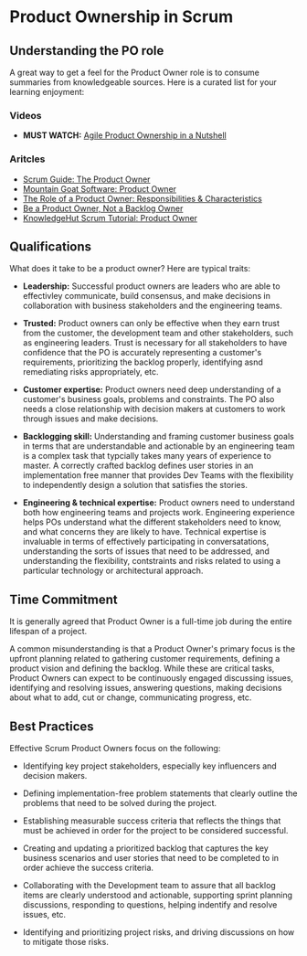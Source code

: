 # Product Ownership in Scrum

## Understanding the PO role

A great way to get a feel for the Product Owner role is to consume summaries from knowledgeable sources. Here is a curated list for your learning enjoyment:

### Videos
* **MUST WATCH:** [Agile Product Ownership in a Nutshell](https://www.youtube.com/watch?v=502ILHjX9EE) 

### Aritcles
* [Scrum Guide: The Product Owner](https://www.scrumguides.org/scrum-guide.html#team-po)
* [Mountain Goat Software: Product Owner](https://www.mountaingoatsoftware.com/agile/scrum/roles/product-owner)
* [The Role of a Product Owner: Responsibilities & Characteristics](https://www.frontrowagile.com/blog/posts/74-the-role-of-a-product-owner-responsibilities-and-characteristics)
* [Be a Product Owner, Not a Backlog Owner](https://productcraft.com/perspectives/be-a-product-owner-not-a-backlog-owner/)
* [KnowledgeHut Scrum Tutorial: Product Owner](https://www.knowledgehut.com/tutorials/scrum-tutorial/product-owner)

## Qualifications

What does it take to be a product owner? Here are typical traits:

* **Leadership:** Successful product owners are leaders who are able to effectivley communicate, build consensus, and make decisions in collaboration with business stakeholders and the engineering teams.

* **Trusted:** Product owners can only be effective when they earn trust from the customer, the development team and other stakeholders, such as engineering leaders. Trust is necessary for all stakeholders to have confidence that the PO is accurately representing a customer's requirements, prioritizing the backlog properly, identifying asnd remediating risks appropriately, etc.

* **Customer expertise:** Product owners need deep understanding of a customer's business goals, problems and constraints. The PO also needs a close relationship with decision makers at customers to work through issues and make decisions.

* **Backlogging skill:** Understanding and framing customer business goals in terms that are understandable and actionable by an engineering team is a complex task that typcially takes many years of experience to master. A correctly crafted backlog defines user stories in an implementation free manner that provides Dev Teams with the flexibility to independently design a solution that satisfies the stories.

* **Engineering & technical expertise:** Product owners need to understand both how engineering teams and projects work. Engineering experience helps POs understand what the different stakeholders need to know, and what concerns they are likely to have. Technical expertise is invaluable in terms of effectively participating in conversatations, understanding the sorts of issues that need to be addressed, and understanding the flexibility, contstraints and risks related to using a particular technology or architectural approach.

## Time Commitment
It is generally agreed that Product Owner is a full-time job during the entire lifespan of a project.

A common misunderstanding is that a Product Owner's primary focus is the upfront planning related to gathering customer requirements, defining a product vision and defining the backlog. While these are critical tasks, Product Owners can expect to be continuously engaged discussing issues, identifying and resolving issues, answering questions, making decisions about what to add, cut or change, communicating progress, etc.

## Best Practices

Effective Scrum Product Owners focus on the following:

* Identifying key project stakeholders, especially key influencers and decision makers.

* Defining implementation-free problem statements that clearly outline the problems that need to be solved during the project.

* Establishing measurable success criteria that reflects the things that must be achieved in order for the project to be considered successful.

* Creating and updating a prioritized backlog that captures the key business scenarios and user stories that need to be completed to in order achieve the success criteria.

* Collaborating with the Development team to assure that all backlog items are clearly understood and actionable, supporting sprint planning discussions, responding to questions, helping indentify and resolve issues, etc.

* Identifying and prioritizing project risks, and driving discussions on how to mitigate those risks.
